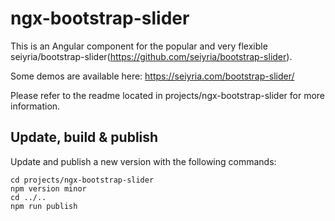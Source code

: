 # ngx-bootstrap-slider

This is an Angular component for the popular and very flexible seiyria/bootstrap-slider(https://github.com/seiyria/bootstrap-slider).

Some demos are available here: https://seiyria.com/bootstrap-slider/

Please refer to the readme located in projects/ngx-bootstrap-slider for more information.

## Update, build & publish

Update and publish a new version with the following commands:

```
cd projects/ngx-bootstrap-slider
npm version minor
cd ../..
npm run publish
```